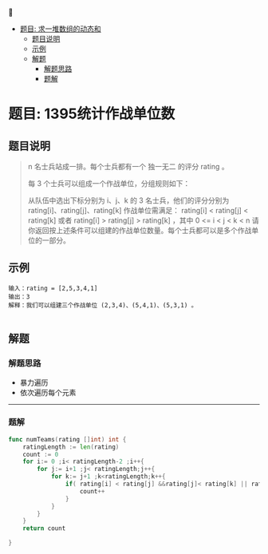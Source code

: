 

* [题目:  求一堆数组的动态和](#%E9%A2%98%E7%9B%AE--%E6%B1%82%E4%B8%80%E5%A0%86%E6%95%B0%E7%BB%84%E7%9A%84%E5%8A%A8%E6%80%81%E5%92%8C)
  * [题目说明](#%E9%A2%98%E7%9B%AE%E8%AF%B4%E6%98%8E)
  * [示例](#%E7%A4%BA%E4%BE%8B)
  * [解题](#%E8%A7%A3%E9%A2%98)
    * [解题思路](#%E8%A7%A3%E9%A2%98%E6%80%9D%E8%B7%AF)
    * [题解](#%E9%A2%98%E8%A7%A3)



# 题目: 1395统计作战单位数



## 题目说明

> n 名士兵站成一排。每个士兵都有一个 独一无二 的评分 rating 。
>
> 每 3 个士兵可以组成一个作战单位，分组规则如下：
>
> 从队伍中选出下标分别为 i、j、k 的 3 名士兵，他们的评分分别为 rating[i]、rating[j]、rating[k]
> 作战单位需满足： rating[i] < rating[j] < rating[k] 或者 rating[i] > rating[j] > rating[k] ，其中  0 <= i < j < k < n
> 请你返回按上述条件可以组建的作战单位数量。每个士兵都可以是多个作战单位的一部分。



## 示例

```
输入：rating = [2,5,3,4,1]
输出：3
解释：我们可以组建三个作战单位 (2,3,4)、(5,4,1)、(5,3,1) 。


```



## 解题



### 解题思路

* 暴力遍历
* 依次遍历每个元素

***

### 题解

```go
func numTeams(rating []int) int {
    ratingLength := len(rating)
    count := 0
    for i:= 0 ;i< ratingLength-2 ;i++{
        for j:= i+1 ;j< ratingLength;j++{
            for k:= j+1 ;k<ratingLength;k++{
                if( rating[i] < rating[j] &&rating[j]< rating[k] || rating[i] > rating[j] && rating[j] > rating[k]){
                    count++
                }
            }
        }
    }
    return count

}
```

